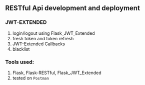## RESTful Api development and deployment 

### JWT-EXTENDED

1. login/logout using Flask_JWT_Extended
1. fresh token and token refresh
1. JWT-Extended Callbacks
1. blacklist

### Tools used:
1. Flask, Flask-RESTful, Flask_JWT_Extended
1. tested on `Postman`